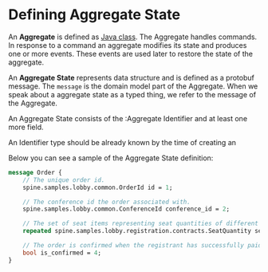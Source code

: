 # Defining Aggregate State

An **Aggregate** is defined as [Java class](../java/aggregate.md). The Aggregate handles commands. In response to a command an aggregate modifies its state and produces one or more events. These events are used later to restore the state of the aggregate.

An **Aggregate State** represents data structure and is defined as a protobuf message. The `message` is the domain model part of the Aggregate.
When we speak about a aggregate state as a typed thing, we refer to the message of the Aggregate.



An Aggregate State consists of the :Aggregate Identifier and  at least one more field.

An Identifier type should be already known by the time of creating an 

Below you can see a sample of the Aggregate State definition:

```protobuf
message Order {
    // The unique order id.
    spine.samples.lobby.common.OrderId id = 1;

    // The conference id the order associated with.
    spine.samples.lobby.common.ConferenceId conference_id = 2;

    // The set of seat items representing seat quantities of different types.
    repeated spine.samples.lobby.registration.contracts.SeatQuantity seat = 3;

    // The order is confirmed when the registrant has successfully paid for the order items.
    bool is_confirmed = 4;
}
```

